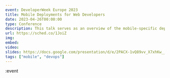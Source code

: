 ```yaml
---
event: DeveloperWeek Europe 2023
title: Mobile Deployments for Web Developers
date: 2023-04-26T00:00:00
type: Conference
description: This talk serves as an overview of the mobile-specific deployment considerations through the lens of a web developer. It covers the key differences between mobile and web, how to develop a deployment strategy, and how to evaluate tooling options.
url: https://sched.co/1JoiZ
img: 
embed: 
video: 
slides: https://docs.google.com/presentation/d/e/2PACX-1vQ89vv_X7xhKw__mvMRs2J-27hActuP4kM5lGCuq3Iv7Wz9vojY-_P_L_Apo0ibV_7T7WUtpYUP4Q3d/pub
tags: ["mobile", "devops"]
---
```

:event